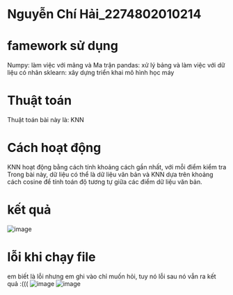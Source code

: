 # Nguyễn Chí Hải_2274802010214
# famework sử dụng
Numpy: làm việc với mãng và Ma trận pandas: xử lý bảng và làm việc với dữ liệu có nhãn sklearn: xây dựng triển khai mô hình học máy
# Thuật toán
Thuật toán bài này là: KNN 
# Cách hoạt động
KNN hoạt động bằng cách tính khoảng cách gần nhất, với mỗi điểm kiểm tra 
Trong bài này, dữ liệu có thể là dữ liệu văn bản và KNN dựa trên khoảng cách cosine để tính toán độ tương tự giữa các điểm dữ liệu văn bản.
# kết quả
![image](https://github.com/user-attachments/assets/ca01e23a-23ca-4bfd-8516-42448ffed810)

# lỗi khi chạy file 
em biết là lỗi nhưng em ghi vào chỉ muốn hỏi, tuy nó lỗi sau nó vẫn ra kết quả :((( 
![image](https://github.com/user-attachments/assets/a0b9729c-22f5-480a-a3da-90dba11a59cd)
![image](https://github.com/user-attachments/assets/9898af0f-7a30-45e4-927f-d8ef45bbf934)



